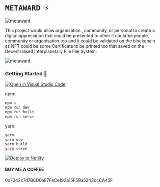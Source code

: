 # `METAWARD ⚡`

![metaward](https://ethglobal.s3.amazonaws.com/rechxpdX4PoxLDsYE/metaward-logo.jpeg)

This project would allow organisation , community, or personal to create a digital appreciation that could be presented to other it could be people, community or organisation too and it could be validated on the blockchain as NFT could be some Certificate to be printed too that saved on the Decentralised Interplanetary File File System. 

![metaward](https://ethglobal.s3.amazonaws.com/rechxpdX4PoxLDsYE/Screen_Shot_2021-08-15_at_11.29.05.png)



### Getting Started 🚀

[![Open in Visual Studio Code](https://open.vscode.dev/badges/open-in-vscode.svg)](https://open.vscode.dev/rejais/metaward)



npm:
```sh
npm i
npm run dev
npm run build
npm run serve
```

yarn:
```sh
yarn
yarn dev
yarn build
yarn serve
```

[![Deploy to Netlify](https://www.netlify.com/img/deploy/button.svg)](https://app.netlify.com/start/deploy?repository=https://github.com/rejais/metaward)

#### BUY ME A COFFEE
0x7342c7d7B8D0aE7FeCe192a15F5Ba5243dcCA45F
